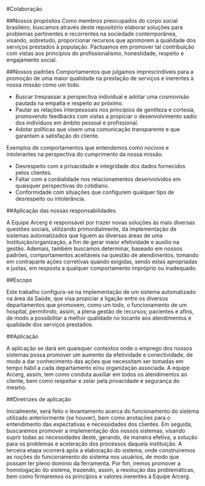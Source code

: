 
#Colaboração

##Nossos propósitos
Como membros preocupados do corpo social brasileiro, buscamos através deste repositório elaborar soluções para problemas pertinentes e recorrentes na sociedade contemporânea, visando, sobretudo, proporcionar recursos que aprimorem a qualidade dos serviços prestados à população.
Pactuamos em promover tal contribuição com vistas aos princípios do profissionalismo, honestidade, respeito e engajamento social.

##Nossos padrões
Comportamentos que julgamos imprescindíveis para a promoção de uma maior qualidade na prestação de serviços e inerentes à nossa missão como um todo.

* Buscar trespassar a perspectiva individual e adotar uma cosmovisão pautada na empatia e respeito ao próximo.
* Pautar as relações interpessoais nos princípios de gentileza e cortesia, promovendo feedbacks com vistas a propiciar o desenvolvimento sadio dos indivíduos em âmbito pessoal e profissional. 
* Adotar políticas que visem uma comunicação transparente e que garantam a satisfação do cliente.

Exemplos de comportamentos que entendemos como nocivos e intolerantes na perspectiva do cumprimento da nossa missão.

* Desrespeito com a privacidade e integridade dos dados fornecidos pelos clientes.
* Faltar com a cordialidade nos relacionamentos desenvolvidos em quaisquer perspectivas do cotidiano.
* Conformidade com situações que configurem qualquer tipo de desrespeito ou intolerância.

##Aplicação das nossas responsabilidades

A Equipe Arcerg é responsável por  trazer novas soluções às mais diversas questões sociais, utilizando primordialmente, da implementação de sistemas automatizados que liguem as diversas áreas de uma Instituição/organização, a fim de gerar maior efetividade e auxílio na gestão. Ademais, também buscamos determinar, baseado em nossos padrões, comportamentos aceitáveis na questão de atendimentos, tomando em contraparte ações corretivas quando exigidas, sendo estas apropriadas e justas, em resposta a qualquer comportamento impróprio ou inadequado.

##Escopo

Este trabalho configura-se na implementação de um sistema automatizado na área da Saúde, que visa propiciar a ligação entre os diversos departamentos que promovem, como um todo, o funcionamento de um hospital, permitindo, assim, a plena gestão de recursos; pacientes e afins, de modo a possibilitar a melhor qualidade no tocante aos atendimentos e qualidade dos serviços prestados.

##Aplicação

A aplicação se dará em quaisquer contextos onde o emprego  dos nossos sistemas possa promover um aumento da efetividade e conectividade, de modo a dar conhecimento das ações que necessitam ser tomadas em tempo hábil a cada departamento e/ou organização associada. A equipe Arcerg, assim, tem como conduta auxiliar em todos os atendimentos ao cliente, bem como respeitar e zelar pela privacidade e segurança do mesmo.

##Diretrizes de aplicação

Inicialmente, será feito o levantamento acerca do funcionamento do sistema utilizado anteriormente (se houver), bem como anotações para o entendimento das expectativas e necessidades dos clientes. Em seguida, buscaremos promover a implementação dos nossos sistemas, visando suprir todas as necessidades deste, gerando, de maneira efetiva, a solução para os problemas e aceleração dos processos daquela instituição. 
A terceira etapa ocorrerá após a elaboração do sistema, onde construiremos as noções do funcionamento do sistema nos usuários, de modo que possam ter pleno domínio da ferramenta. Por fim, iremos promover a homologação do sistema, trazendo, assim, a resolução das problemáticas, bem como firmaremos os princípios e valores inerentes à Equipe Arcerg. 



  

